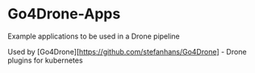 # Go4Drone-Apps

Example applications to be used in a Drone pipeline

Used by [Go4Drone][https://github.com/stefanhans/Go4Drone] - Drone plugins for kubernetes
